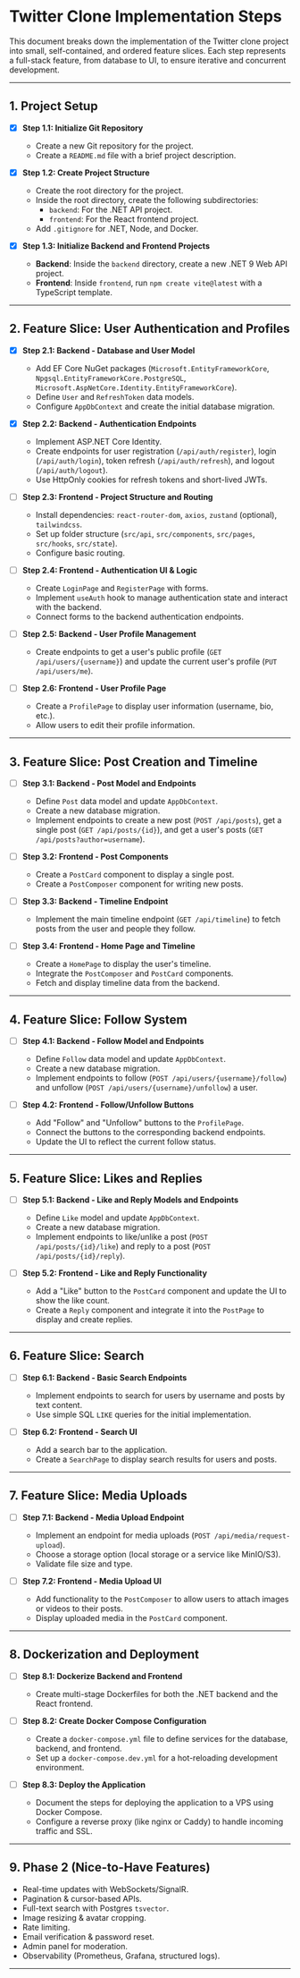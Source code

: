 # Twitter Clone Implementation Steps

This document breaks down the implementation of the Twitter clone project into small, self-contained, and ordered feature slices. Each step represents a full-stack feature, from database to UI, to ensure iterative and concurrent development.

---

## 1. Project Setup

-   [x] **Step 1.1: Initialize Git Repository**
    -   Create a new Git repository for the project.
    -   Create a `README.md` file with a brief project description.

-   [x] **Step 1.2: Create Project Structure**
    -   Create the root directory for the project.
    -   Inside the root directory, create the following subdirectories:
        -   `backend`: For the .NET API project.
        -   `frontend`: For the React frontend project.
    -   Add `.gitignore` for .NET, Node, and Docker.

-   [x] **Step 1.3: Initialize Backend and Frontend Projects**
    -   **Backend**: Inside the `backend` directory, create a new .NET 9 Web API project.
    -   **Frontend**: Inside `frontend`, run `npm create vite@latest` with a TypeScript template.

---

## 2. Feature Slice: User Authentication and Profiles

-   [x] **Step 2.1: Backend - Database and User Model**
    -   Add EF Core NuGet packages (`Microsoft.EntityFrameworkCore`, `Npgsql.EntityFrameworkCore.PostgreSQL`, `Microsoft.AspNetCore.Identity.EntityFrameworkCore`).
    -   Define `User` and `RefreshToken` data models.
    -   Configure `AppDbContext` and create the initial database migration.

-   [x] **Step 2.2: Backend - Authentication Endpoints**
    -   Implement ASP.NET Core Identity.
    -   Create endpoints for user registration (`/api/auth/register`), login (`/api/auth/login`), token refresh (`/api/auth/refresh`), and logout (`/api/auth/logout`).
    -   Use HttpOnly cookies for refresh tokens and short-lived JWTs.

-   [ ] **Step 2.3: Frontend - Project Structure and Routing**
    -   Install dependencies: `react-router-dom`, `axios`, `zustand` (optional), `tailwindcss`.
    -   Set up folder structure (`src/api`, `src/components`, `src/pages`, `src/hooks`, `src/state`).
    -   Configure basic routing.

-   [ ] **Step 2.4: Frontend - Authentication UI & Logic**
    -   Create `LoginPage` and `RegisterPage` with forms.
    -   Implement `useAuth` hook to manage authentication state and interact with the backend.
    -   Connect forms to the backend authentication endpoints.

-   [ ] **Step 2.5: Backend - User Profile Management**
    -   Create endpoints to get a user's public profile (`GET /api/users/{username}`) and update the current user's profile (`PUT /api/users/me`).

-   [ ] **Step 2.6: Frontend - User Profile Page**
    -   Create a `ProfilePage` to display user information (username, bio, etc.).
    -   Allow users to edit their profile information.

---

## 3. Feature Slice: Post Creation and Timeline

-   [ ] **Step 3.1: Backend - Post Model and Endpoints**
    -   Define `Post` data model and update `AppDbContext`.
    -   Create a new database migration.
    -   Implement endpoints to create a new post (`POST /api/posts`), get a single post (`GET /api/posts/{id}`), and get a user's posts (`GET /api/posts?author=username`).

-   [ ] **Step 3.2: Frontend - Post Components**
    -   Create a `PostCard` component to display a single post.
    -   Create a `PostComposer` component for writing new posts.

-   [ ] **Step 3.3: Backend - Timeline Endpoint**
    -   Implement the main timeline endpoint (`GET /api/timeline`) to fetch posts from the user and people they follow.

-   [ ] **Step 3.4: Frontend - Home Page and Timeline**
    -   Create a `HomePage` to display the user's timeline.
    -   Integrate the `PostComposer` and `PostCard` components.
    -   Fetch and display timeline data from the backend.

---

## 4. Feature Slice: Follow System

-   [ ] **Step 4.1: Backend - Follow Model and Endpoints**
    -   Define `Follow` data model and update `AppDbContext`.
    -   Create a new database migration.
    -   Implement endpoints to follow (`POST /api/users/{username}/follow`) and unfollow (`POST /api/users/{username}/unfollow`) a user.

-   [ ] **Step 4.2: Frontend - Follow/Unfollow Buttons**
    -   Add "Follow" and "Unfollow" buttons to the `ProfilePage`.
    -   Connect the buttons to the corresponding backend endpoints.
    -   Update the UI to reflect the current follow status.

---

## 5. Feature Slice: Likes and Replies

-   [ ] **Step 5.1: Backend - Like and Reply Models and Endpoints**
    -   Define `Like` model and update `AppDbContext`.
    -   Create a new database migration.
    -   Implement endpoints to like/unlike a post (`POST /api/posts/{id}/like`) and reply to a post (`POST /api/posts/{id}/reply`).

-   [ ] **Step 5.2: Frontend - Like and Reply Functionality**
    -   Add a "Like" button to the `PostCard` component and update the UI to show the like count.
    -   Create a `Reply` component and integrate it into the `PostPage` to display and create replies.

---

## 6. Feature Slice: Search

-   [ ] **Step 6.1: Backend - Basic Search Endpoints**
    -   Implement endpoints to search for users by username and posts by text content.
    -   Use simple SQL `LIKE` queries for the initial implementation.

-   [ ] **Step 6.2: Frontend - Search UI**
    -   Add a search bar to the application.
    -   Create a `SearchPage` to display search results for users and posts.

---

## 7. Feature Slice: Media Uploads

-   [ ] **Step 7.1: Backend - Media Upload Endpoint**
    -   Implement an endpoint for media uploads (`POST /api/media/request-upload`).
    -   Choose a storage option (local storage or a service like MinIO/S3).
    -   Validate file size and type.

-   [ ] **Step 7.2: Frontend - Media Upload UI**
    -   Add functionality to the `PostComposer` to allow users to attach images or videos to their posts.
    -   Display uploaded media in the `PostCard` component.

---

## 8. Dockerization and Deployment

-   [ ] **Step 8.1: Dockerize Backend and Frontend**
    -   Create multi-stage Dockerfiles for both the .NET backend and the React frontend.

-   [ ] **Step 8.2: Create Docker Compose Configuration**
    -   Create a `docker-compose.yml` file to define services for the database, backend, and frontend.
    -   Set up a `docker-compose.dev.yml` for a hot-reloading development environment.

-   [ ] **Step 8.3: Deploy the Application**
    -   Document the steps for deploying the application to a VPS using Docker Compose.
    -   Configure a reverse proxy (like nginx or Caddy) to handle incoming traffic and SSL.

---

## 9. Phase 2 (Nice-to-Have Features)

-   Real-time updates with WebSockets/SignalR.
-   Pagination & cursor-based APIs.
-   Full-text search with Postgres `tsvector`.
-   Image resizing & avatar cropping.
-   Rate limiting.
-   Email verification & password reset.
-   Admin panel for moderation.
-   Observability (Prometheus, Grafana, structured logs).

---